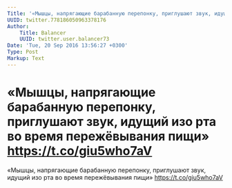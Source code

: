 ```yaml
---
Title: '«Мышцы, напрягающие барабанную перепонку, приглушают звук, идущий изо рта во время пережёвывания пищи» https://t.co/giu5who7aV'
UUID: twitter.778186050963378176
Author:
    Title: Balancer
    UUID: twitter.user.balancer73
Date: 'Tue, 20 Sep 2016 13:56:27 +0300'
Type: Post
Markup: Text
---
```


# «Мышцы, напрягающие барабанную перепонку, приглушают звук, идущий изо рта во время пережёвывания пищи» https://t.co/giu5who7aV

«Мышцы, напрягающие барабанную перепонку, приглушают звук,
идущий изо рта во время пережёвывания пищи»
https://t.co/giu5who7aV